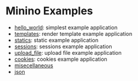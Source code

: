Minino Examples
===============

 *  [hello_world](./hello_world): simplest example application
 *  [templates](./templates): render template example application
 *  [statics](./statics): static example application
 *  [sessions](./sessions): sessions example application
 *  [upload_file](./upload_file): upload file example application
 *  [cookies](./cookies): cookies example application
 *  [misecellaneous](./miscellaneous)
 *  [json](./json)
